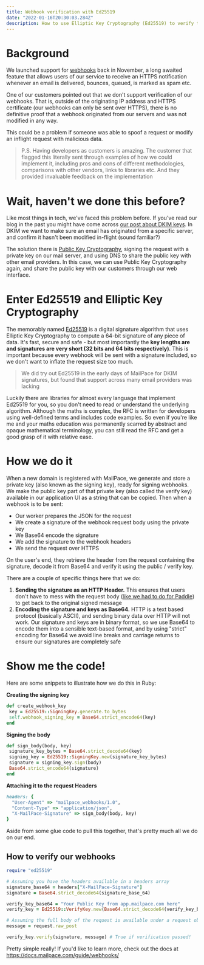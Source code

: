 ```yaml
---
title: Webhook verification with Ed25519
date: "2022-01-16T20:30:03.284Z"
description: How to use Elliptic Key Cryptography (Ed25519) to verify the contents of webhooks
---
```


# Background

We launched support for [webhooks](https://docs.mailpace.com/guide/webhooks/) back in November, a long awaited feature that allows users of our service to receive an HTTPS notification whenever an email is delivered, bounces, queued, is marked as spam etc.

One of our customers pointed out that we don't support verification of our webhooks. That is, outside of the originating IP address and HTTPS certificate (our webhooks can only be sent over HTTPS), there is no definitive proof that a webhook originated from our servers and was not modified in any way.

This could be a problem if someone was able to spoof a request or modify an inflight request with malicious data.

> P.S. Having developers as customers is amazing. The customer that flagged this literally sent through examples of how we could implement it, including pros and cons of different methodologies, comparisons with other vendors, links to libraries etc. And they provided invaluable feedback on the implementation

# Wait, haven't we done this before?

Like most things in tech, we've faced this problem before. If you've read our blog in the past you might have come across [our post about DKIM keys](https://blog.mailpace.com/blog/whats-a-DKIM-record/). In DKIM we want to make sure an email has originated from a specific server, and confirm it hasn't been modified in-flight (sound familiar?)

The solution there is [Public Key Cryptography](https://en.wikipedia.org/wiki/Public-key_cryptography), signing the request with a private key on our mail server, and using DNS to share the public key with other email providers. In this case, we can use Public Key Cryptography again, and share the public key with our customers through our web interface.

# Enter Ed25519 and Elliptic Key Cryptography

The memorably named [Ed25519](https://datatracker.ietf.org/doc/html/rfc8032) is a digital signature algorithm that uses Elliptic Key Cryptography to compute a 64-bit signature of any piece of data. It's fast, secure and safe - but most importantly the **key lengths are and signatures are very short (32 bits and 64 bits respectively)**. This is important because every webhook will be sent with a signature included, so we don't want to inflate the request size too much.

> We did try out Ed25519 in the early days of MailPace for DKIM signatures, but found that support across many email providers was lacking

Luckily there are libraries for almost every language that implement Ed25519 for you, so you don't need to read or understand the underlying algorithm. Although the maths is complex, the RFC is written for developers using well-defined terms and includes code examples. So even if you're like me and your maths education was permanently scarred by abstract and opaque mathematical terminology, you can still read the RFC and get a good grasp of it with relative ease.

# How we do it

When a new domain is registered with MailPace, we generate and store a private key (also known as the signing key), ready for signing webhooks. We make the public key part of that private key (also called the verify key) available in our application UI as a string that can be copied. Then when a webhook is to be sent:

- Our worker prepares the JSON for the request
- We create a signature of the webhook request body using the private key
- We Base64 encode the signature
- We add the signature to the webhook headers
- We send the request over HTTPS

On the user's end, they retrieve the header from the request containing the signature, decode it from Base64 and verify it using the public / verify key.

There are a couple of specific things here that we do:

1. **Sending the signature as an HTTP Header.** This ensures that users don't have to mess with the request body ([like we had to do for Paddle](https://blog.mailpace.com/blog/verify-paddle-webhooks-in-ruby/)) to get back to the original signed message
2. **Encoding the signature and keys as Base64.** HTTP is a text based protocol (basically ASCII), and sending binary data over HTTP will not work. Our signature and keys are in binary format, so we use Base64 to encode them into a sensible text-based format, and by using "strict" encoding for Base64 we avoid line breaks and carriage returns to ensure our signatures are completely safe

# Show me the code!

Here are some snippets to illustrate how we do this in Ruby:

**Creating the signing key**
```ruby
def create_webhook_key
 key = Ed25519::SigningKey.generate.to_bytes
 self.webhook_signing_key = Base64.strict_encode64(key)
end
```
**Signing the body**
```ruby
def sign_body(body, key)
 signature_key_bytes = Base64.strict_decode64(key)
 signing_key = Ed25519::SigningKey.new(signature_key_bytes)
 signature = signing_key.sign(body)
 Base64.strict_encode64(signature)
end
```

**Attaching it to the request Headers**
```ruby
headers: {
  "User-Agent" => "mailpace_webhooks/1.0",
  "Content-Type" => "application/json",
  "X-MailPace-Signature" => sign_body(body, key)
}
```

Aside from some glue code to pull this together, that's pretty much all we do on our end.

## How to verify our webhooks

```ruby
require "ed25519"

# Assuming you have the headers available in a headers array
signature_base64 = headers["X-MailPace-Signature"]
signature = Base64.strict_decode64(signature_base_64)

verify_key_base64 = "Your Public Key from app.mailpace.com here"
verify_key = Ed25519::VerifyKey.new(Base64.strict_decode64(verify_key_base64))

# Assuming the full body of the request is available under a request object
message = request.raw_post

verify_key.verify(signature, message) # True if verification passed!
```

Pretty simple really! If you'd like to learn more, check out the docs at https://docs.mailpace.com/guide/webhooks/